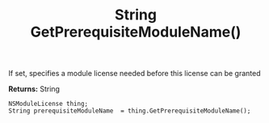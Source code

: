 ﻿---
uid: crmscript_ref_NSModuleLicense_GetPrerequisiteModuleName
title: String GetPrerequisiteModuleName()
intellisense: NSModuleLicense.GetPrerequisiteModuleName
keywords: NSModuleLicense, GetPrerequisiteModuleName
so.topic: reference
---

If set, specifies a module license needed before this license can be granted

**Returns:** String


```crmscript
NSModuleLicense thing;
String prerequisiteModuleName  = thing.GetPrerequisiteModuleName();
```


